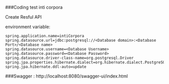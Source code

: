 ###Coding test inti corpora

Create Resful API

environment variable:
```
spring.application.name=intiCorpora
spring.datasource.url=jdbc:postgresql://<Database domain>:<Database Port>/<Database name>
spring.datasource.username=<Database Username>
spring.datasource.password=<Database Password>
spring.datasource.driver-class-name=org.postgresql.Driver
spring.jpa.properties.hibernate.dialect=org.hibernate.dialect.PostgreSQLDialect
spring.jpa.hibernate.ddl-auto=update
```

###Swagger : http://localhost:8080/swagger-ui/index.html


